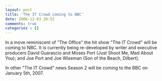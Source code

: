 ```yaml
---
layout: post
title: 'The IT Crowd coming to NBC'
date: 2006-12-03 20:52
comments: true
categories : []
---  
```


In a move reminiscent of "The Office" the hit show "The IT Crowd" will be coming to NBC. It is currently being re-developed by writer and executive producers David Guarascio and Moses Port (Just Shoot Me, Mad About You); and Joe Port and Joe Wiseman (Son of the Beach, Dilbert).

In other "The IT Crowd" news Season 2 will be coming to the BBC on January 5th, 2007.


